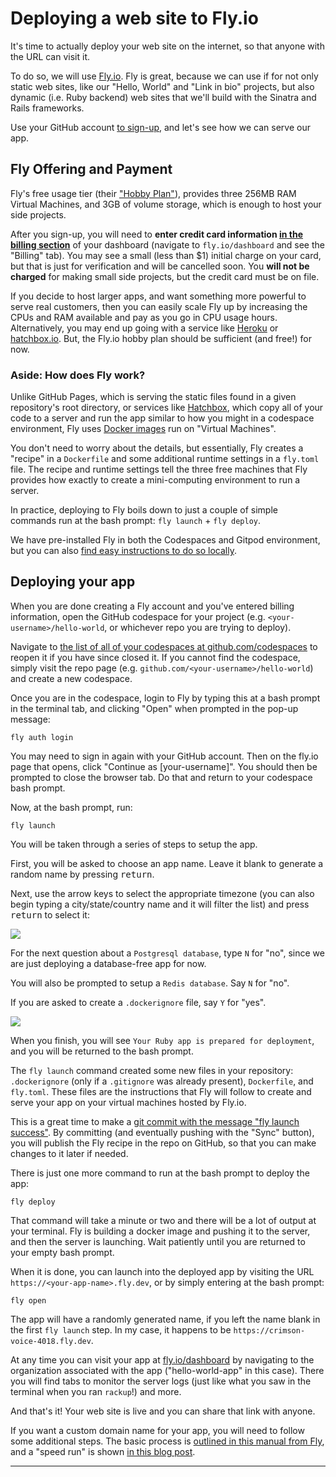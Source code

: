 # Deploying a web site to Fly.io

It's time to actually deploy your web site on the internet, so that anyone with the URL can visit it.

To do so, we will use [Fly.io](https://fly.io). Fly is great, because we can use if for not only static web sites, like our "Hello, World" and "Link in bio" projects, but also dynamic (i.e. Ruby backend) web sites that we'll build with the Sinatra and Rails frameworks.

Use your GitHub account [to sign-up](https://fly.io/app/sign-up), and let's see how we can serve our app.

## Fly Offering and Payment

Fly's free usage tier (their ["Hobby Plan"](https://fly.io/docs/about/pricing/)), provides three 256MB RAM Virtual Machines, and 3GB of volume storage, which is enough to host your side projects. 

<div class="bg-blue-100 py-1 px-5" markdown="1">

After you sign-up, you will need to **enter credit card information [in the billing section](https://fly.io/dashboard/personal/billing)** of your dashboard (navigate to `fly.io/dashboard` and see the "Billing" tab). You may see a small (less than $1) initial charge on your card, but that is just for verification and will be cancelled soon. You **will not be charged** for making small side projects, but the credit card must be on file.
</div>

If you decide to host larger apps, and want something more powerful to serve real customers, then you can easily scale Fly up by increasing the CPUs and RAM available and pay as you go in CPU usage hours. Alternatively, you may end up going with a service like [Heroku](https://www.heroku.com/) or [hatchbox.io](https://hatchbox.io/). But, the Fly.io hobby plan should be sufficient (and free!) for now.

### Aside: How does Fly work?

Unlike GitHub Pages, which is serving the static files found in a given repository's root directory, or services like [Hatchbox](https://hatchbox.io/), which copy all of your code to a server and run the app similar to how you might in a codespace environment, Fly uses [Docker images](https://www.docker.com/) run on "Virtual Machines".

You don't need to worry about the details, but essentially, Fly creates a "recipe" in a `Dockerfile` and some additional runtime settings in a `fly.toml` file. The recipe and runtime settings tell the three free machines that Fly provides how exactly to create a mini-computing environment to run a server.

In practice, deploying to Fly boils down to just a couple of simple commands run at the bash prompt: `fly launch` + `fly deploy`.

We have pre-installed Fly in both the Codespaces and Gitpod environment, but you can also [find easy instructions to do so locally](https://fly.io/docs/hands-on/install-flyctl/).

## Deploying your app

When you are done creating a Fly account and you've entered billing information, open the GitHub codespace for your project (e.g. `<your-username>/hello-world`, or whichever repo you are trying to deploy).

Navigate to [the list of all of your codespaces at github.com/codespaces](https://github.com/codespaces) to reopen it if you have since closed it. If you cannot find the codespace, simply visit the repo page (e.g. `github.com/<your-username>/hello-world`) and create a new codespace.

Once you are in the codespace, login to Fly by typing this at a bash prompt in the terminal tab, and clicking "Open" when prompted in the pop-up message:

```
fly auth login
```

You may need to sign in again with your GitHub account. Then on the fly.io page that opens, click "Continue as [your-username]". You should then be prompted to close the browser tab. Do that and return to your codespace bash prompt.

Now, at the bash prompt, run:

```
fly launch
```

You will be taken through a series of steps to setup the app. 

First, you will be asked to choose an app name. Leave it blank to generate a random name by pressing <kbd>return</kbd>.

Next, use the arrow keys to select the appropriate timezone (you can also begin typing a city/state/country name and it will filter the list) and press <kbd>return</kbd> to select it:

<!-- ![](/assets/fly-3-timezone.png) -->
![](https://res.cloudinary.com/dmxgp9oq2/image/upload/v1686111337/fly-3-timezone_fvbwnt.png)

For the next question about a `Postgresql database`, type `N` for "no", since we are just deploying a database-free app for now. 

You will also be prompted to setup a `Redis database`. Say `N` for "no".

If you are asked to create a `.dockerignore` file, say `Y` for "yes".

<!-- ![](/assets/fly-4-database.png) -->
![](https://res.cloudinary.com/dmxgp9oq2/image/upload/v1686111337/fly-4-database_bjyjdp.png)

When you finish, you will see `Your Ruby app is prepared for deployment`, and you will be returned to the bash prompt.

The `fly launch` command created some new files in your repository: `.dockerignore` (only if a `.gitignore` was already present), `Dockerfile`, and `fly.toml`. These files are the instructions that Fly will follow to create and serve your app on your virtual machines hosted by Fly.io.

This is a great time to make a [git commit with the message "fly launch success"](https://learn.firstdraft.com/lessons/50-git-commit-and-push#committing-changes). By committing (and eventually pushing with the "Sync" button), you will publish the Fly recipe in the repo on GitHub, so that you can make changes to it later if needed.

There is just one more command to run at the bash prompt to deploy the app:

```
fly deploy
```

That command will take a minute or two and there will be a lot of output at your terminal. Fly is building a docker image and pushing it to the server, and then the server is launching. Wait patiently until you are returned to your empty bash prompt.

When it is done, you can launch into the deployed app by visiting the URL `https://<your-app-name>.fly.dev`, or by simply entering at the bash prompt:

```
fly open
```

The app will have a randomly generated name, if you left the name blank in the first `fly launch` step. In my case, it happens to be `https://crimson-voice-4018.fly.dev`.

At any time you can visit your app at [fly.io/dashboard](https://fly.io/dashboard) by navigating to the organization associated with the app ("hello-world-app" in this case). There you will find tabs to monitor the server logs (just like what you saw in the terminal when you ran `rackup`!) and more.

And that's it! Your web site is live and you can share that link with anyone.

If you want a custom domain name for your app, you will need to follow some additional steps. The basic process is [outlined in this manual from Fly](https://fly.io/docs/app-guides/custom-domains-with-fly/), and a "speed run" is shown [in this blog post](https://fly.io/blog/how-to-custom-domains-with-fly/).

---
